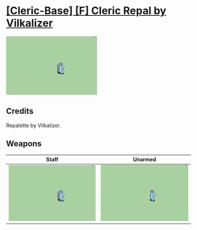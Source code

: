 # [\[Cleric-Base\] \[F\] Cleric Repal by Vilkalizer](./)

<img src="./7.%20Staff/Staff_000.png" alt="[Cleric-Base] [F] Cleric Repal by Vilkalizer standing" />

## Credits

Repalette by Vilkalizer.

## Weapons


|Staff |Unarmed |
|  :---: | :---: |
| <img alt="Staff animation" src="./7.%20Staff/Staff.gif" /> | <img alt="Unarmed animation" src="./8.%20Unarmed/Unarmed.gif" /> |
